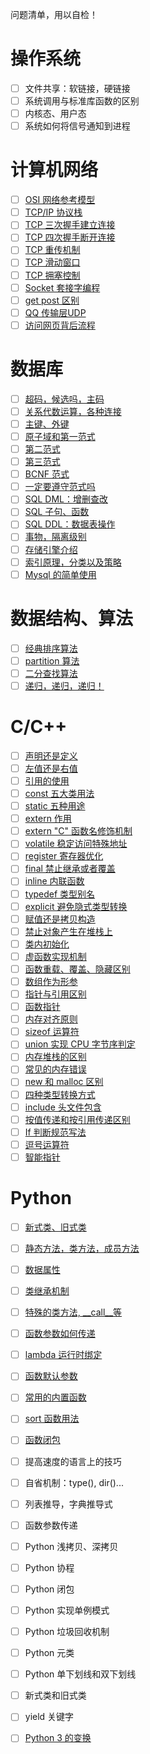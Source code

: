 问题清单，用以自检！

# 操作系统

- [ ] 文件共享：软链接，硬链接
- [ ] 系统调用与标准库函数的区别
- [ ] 内核态、用户态
- [ ] 系统如何将信号通知到进程

# 计算机网络

- [ ] [OSI 网络参考模型](Network/OSI_TCP_IP.md#osi-参考模型)
- [ ] [TCP/IP 协议栈](Network/OSI_TCP_IP.md#tcpip-协议栈)
- [ ] [TCP 三次握手建立连接](Network/TCP.md#三次握手建立连接)
- [ ] [TCP 四次握手断开连接](Network/TCP.md#四次握手断开连接)
- [ ] [TCP 重传机制](Network/TCP.md#tcp-重传机制)
- [ ] [TCP 滑动窗口](Network/TCP.md#tcp-滑动窗口)
- [ ] [TCP 拥塞控制](Network/TCP.md#tcp-拥塞控制)
- [ ] [Socket 套接字编程](Network/Socket.md)
- [ ] [get post 区别](Network/HTTP.md#http协议之get和post)
- [ ] [QQ 传输层UDP](Network/Questions.md#qq-传输层udp)
- [ ] [访问网页背后流程](Network/Questions.md#访问网页过程)

# 数据库

- [ ] [超码，候选吗，主码](DataBase/Concept.md#码)
- [ ] [关系代数运算，各种连接](DataBase/Concept.md#关系代数)
- [ ] [主键、外键](DataBase/Design.md#主键外键)
- [ ] [原子域和第一范式](DataBase/Design.md#原子域和第一范式)
- [ ] [第二范式](DataBase/Design.md#第二范式)
- [ ] [第三范式](DataBase/Design.md#第三范式)
- [ ] [BCNF 范式](DataBase/Design.md#bcnf-范式)
- [ ] [一定要遵守范式吗](DataBase/Design.md#范式还是反范式)
- [ ] [SQL DML：增删查改](DataBase/SQL_Basic.md#sql-dml增删查改)
- [ ] [SQL 子句、函数](DataBase/SQL_Basic.md#sql-子句函数)
- [ ] [SQL DDL：数据表操作](DataBase/SQL_Basic.md#sql-ddl)
- [ ] [事物，隔离级别](DataBase/SQL_More.md#事务)
- [ ] [存储引擎介绍](DataBase/Engine.md)
- [ ] [索引原理，分类以及策略](DataBase/Index.md)
- [ ] [Mysql 的简单使用](DataBase/Mysql.md)
 
# 数据结构、算法

- [ ] [经典排序算法](Algorithm/Sort.md)
- [ ] [partition 算法](http://selfboot.cn/2016/09/01/lost_partition/)
- [ ] [二分查找算法](https://github.com/xuelangZF/LeetCode/tree/master/BinarySearch)
- [ ] [递归，递归，递归！](https://github.com/xuelangZF/LeetCode/tree/master/Recursion)

# C/C++

- [ ] [声明还是定义](C++/Basic.md/#声明还是定义)
- [ ] [左值还是右值](C++/Basic.md#左值还是右值)
- [ ] [引用的使用](C++/Basic.md#引用)
- [ ] [const 五大类用法](C++/Keywords.md#const)
- [ ] [static 五种用途](C++/Keywords.md#static)
- [ ] [extern 作用](C++/Keywords.md#extern)
- [ ] [extern "C" 函数名修饰机制](C++/Keywords.md#extern-c)
- [ ] [volatile 稳定访问特殊地址](C++/Keywords.md#volatile)
- [ ] [register 寄存器优化](C++/Keywords.md#register)
- [ ] [final 禁止继承或者覆盖](C++/Keywords.md#final)
- [ ] [inline 内联函数](C++/Keywords.md#inline)
- [ ] [typedef 类型别名](C++/Keywords.md#typedef)
- [ ] [explicit 避免隐式类型转换](C++/Keywords.md#explicit)
- [ ] [赋值还是拷贝构造](C++/Class.md#赋值还是构造)
- [ ] [禁止对象产生在堆栈上](C++/Class.md#禁止对象产生在堆栈中)
- [ ] [类内初始化](C++/Class.md#构造函数初始值列表)
- [ ] [虚函数实现机制](C++/Class.md#多态)
- [ ] [函数重载、覆盖、隐藏区别](C++/Class.md#成员函数)
- [ ] [数组作为形参](C++/README.md#数组形参)
- [ ] [指针与引用区别](C++/Pointer.md#指针与引用)
- [ ] [函数指针](C++/Pointer.md#函数指针)
- [ ] [内存对齐原则](C++/Basic.md#内存对齐)
- [ ] [sizeof 运算符](C++/Basic.md#sizeof-运算符)
- [ ] [union 实现 CPU 字节序判定](C++/Basic.md#联合体cpu字节序)
- [ ] [内存堆栈的区别](Linux_OS/StackHeap.md)
- [ ] [常见的内存错误](C++/Memory.md#常见的内存错误)
- [ ] [new 和 malloc 区别](C++/Memory.md#new-和-malloc-的对比)
- [ ] [四种类型转换方式](C++/Basic.md#类型转换)
- [ ] [include 头文件包含](C++/Compiler.md#文件包含)
- [ ] [按值传递和按引用传递区别](C++/Function#函数参数)
- [ ] [If 判断规范写法](C++/Basic.md#if-判断语句)
- [ ] [逗号运算符](C++/Basic.md#逗号运算符)
- [ ] [智能指针](C++/11_SmartPoint.md)

# Python

- [ ] [新式类、旧式类](Python/Class.md#新式类旧式类)
- [ ] [静态方法，类方法，成员方法](Python/Class.md#方法)
- [ ] [数据属性](Python/Class.md#数据属性)
- [ ] [类继承机制](Python/Class.md#类的继承)
- [ ] [特殊的类方法, \_\_call\_\_等](Python/Class.md#特殊的类方法)
- [ ] [函数参数如何传递](Python/Function.md#函数参数)
- [ ] [lambda 运行时绑定](Python/Function.md#lambda-匿名函数捕获值)
- [ ] [函数默认参数](Python/Function.md#默认参数值)
- [ ] [常用的内置函数](Python/Function.md#内置函数)
- [ ] [sort 函数用法](Python/Function.md#sorted)
- [ ] [函数闭包](Python/Function.md#函数闭包)
- [ ] 提高速度的语言上的技巧
- [ ] 自省机制：type(), dir()...
- [ ] 列表推导，字典推导式
- [ ] 函数参数传递
- [ ] Python 浅拷贝、深拷贝
- [ ] Python 协程
- [ ] Python 闭包
- [ ] Python 实现单例模式
- [ ] Python 垃圾回收机制
- [ ] Python 元类
- [ ] Python 单下划线和双下划线
- [ ] 新式类和旧式类
- [ ] yield 关键字
- [ ] [Python 3 的变换](Python/py2Vs3.md)


